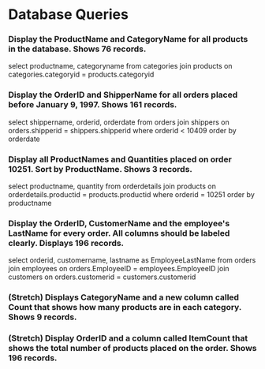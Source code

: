 # Database Queries

### Display the ProductName and CategoryName for all products in the database. Shows 76 records.
select productname, categoryname from categories
join products on categories.categoryid = products.categoryid

### Display the OrderID and ShipperName for all orders placed before January 9, 1997. Shows 161 records.
select shippername, orderid, orderdate from orders
join shippers on orders.shipperid = shippers.shipperid
where orderid < 10409
order by orderdate

### Display all ProductNames and Quantities placed on order 10251. Sort by ProductName. Shows 3 records.
select productname, quantity from orderdetails
join products on orderdetails.productid = products.productid
where orderid = 10251
order by productname

### Display the OrderID, CustomerName and the employee's LastName for every order. All columns should be labeled clearly. Displays 196 records.
select orderid, customername, lastname  as EmployeeLastName from orders
join employees on orders.EmployeeID = employees.EmployeeID
join customers on orders.customerid = customers.customerid

### (Stretch)  Displays CategoryName and a new column called Count that shows how many products are in each category. Shows 9 records.

### (Stretch) Display OrderID and a  column called ItemCount that shows the total number of products placed on the order. Shows 196 records. 